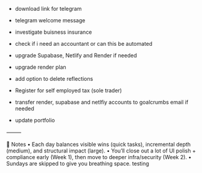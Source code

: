 - download link for telegram
- telegram welcome message

- investigate buisness insurance
- check if i need an accountant or can this be automated
- upgrade Supabase, Netlify and Render if needed
- upgrade render plan
- add option to delete reflections
- Register for self employed tax (sole trader)
- transfer render, supabase and netlfiy accounts to goalcrumbs email if needed
- update portfolio

⸻

🔎 Notes
• Each day balances visible wins (quick tasks), incremental depth (medium), and structural impact (large).
• You’ll close out a lot of UI polish + compliance early (Week 1), then move to deeper infra/security (Week 2).
• Sundays are skipped to give you breathing space. testing

